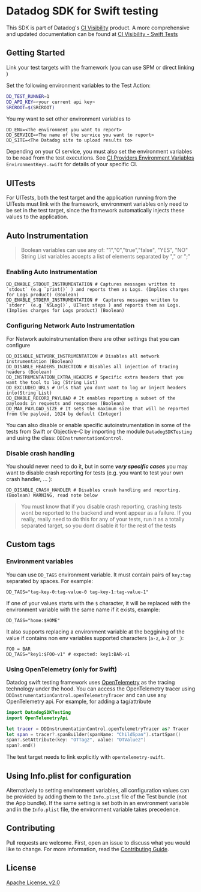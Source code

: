 # Datadog SDK for Swift testing

This SDK is part of Datadog's [CI Visibility](https://docs.datadoghq.com/continuous_integration/) product.
A more comprehensive and updated documentation can be found at [CI Visibility - Swift Tests](https://docs.datadoghq.com/continuous_integration/setup_tests/swift) 

## Getting Started

Link your test targets with the framework (you can use SPM or direct linking )

Set the following environment variables to the Test Action:

```sh
DD_TEST_RUNNER=1
DD_API_KEY=<your current api key>
SRCROOT=$(SRCROOT)
```

You my want to set other environment variables to

```shell
DD_ENV=<The environment you want to report>
DD_SERVICE=<The name of the service you want to report>
DD_SITE=<The Datadog site to upload results to>
```

Depending on your CI service, you must also set the environment variables to be read from the test executions. See [CI Providers Environment Variables](https://docs.datadoghq.com/continuous_integration/setup_tests/swift/?tab=swiftpackagemanager#ci-provider-environment-variables) `EnvironmentKeys.swift` for details of your specific CI.

## UITests

For UITests, both the test target and the application running from the UITests must link with the framework, environment variables only need to be set in the test target, since the framework automatically injects these values to the application.

## Auto Instrumentation

>Boolean variables can use any of: "1","0","true","false", "YES", "NO"
>String List variables accepts a list of elements separated by "," or ";"

### Enabling Auto Instrumentation

```shell
DD_ENABLE_STDOUT_INSTRUMENTATION # Captures messages written to `stdout` (e.g `print()` ) and reports them as Logs. (Implies charges for Logs product) (Boolean)
DD_ENABLE_STDERR_INSTRUMENTATION #  Captures messages written to `stderr` (e.g `NSLog()`, UITest steps ) and reports them as Logs. (Implies charges for Logs product) (Boolean)
```

### Configuring Network Auto Instrumentation

For Network autoinstrumentation there are other settings that you can configure

```shell
DD_DISABLE_NETWORK_INSTRUMENTATION # Disables all network instrumentation (Boolean)
DD_DISABLE_HEADERS_INJECTION # Disables all injection of tracing headers (Boolean)
DD_INSTRUMENTATION_EXTRA_HEADERS # Specific extra headers that you want the tool to log (String List)
DD_EXCLUDED_URLS # Urls that you dont want to log or inject headers into(String List)
DD_ENABLE_RECORD_PAYLOAD # It enables reporting a subset of the payloads in requests and responses (Boolean)
DD_MAX_PAYLOAD_SIZE # It sets the maximum size that will be reported from the payload, 1024 by default (Integer)
```

You can also disable or enable specific autoinstrumentation in some of the tests from Swift or Objective-C by importing the module `DatadogSDKTesting` and using the class: `DDInstrumentationControl`.

### Disable crash handling

You should never need to do it, but in some ***very specific cases*** you may want to disable crash reporting for tests (e.g. you want to test your own crash handler, ... ):
```shell
DD_DISABLE_CRASH_HANDLER # Disables crash handling and reporting. (Boolean) WARNING, read note below
```
> You must know that if you disable crash reporting, crashing tests wont be reported to the backend and wont appear as a failure. If you really, really need to do this for any of your tests, run it as a totally separated target, so you dont disable it for the rest of the tests

## Custom tags

### Environment variables

You can use `DD_TAGS` environment variable. It must contain pairs of `key:tag` separated by spaces. For example:

```shell
DD_TAGS="tag-key-0:tag-value-0 tag-key-1:tag-value-1"
```

If one of your values starts with the `$` character, it will be replaced with the environment variable with the same name if it exists, example:

```shell
DD_TAGS="home:$HOME"
```
It also supports replacing a environment variable at the beggining of the value if contains non env variables supported characters (`a-z`,  `A-Z` or `_`):

```shell
FOO = BAR
DD_TAGS="key1:$FOO-v1" # expected: key1:BAR-v1
```

### Using OpenTelemetry (only for Swift)

Datadog swift testing framework uses [OpenTelemetry](https://github.com/open-telemetry/opentelemetry-swift) as the tracing technology under the hood. You can access the OpenTelemetry tracer using `DDInstrumentationControl.openTelemetryTracer` and can use any OpenTelemetry api. For example, for adding a tag/attribute

```swift
import DatadogSDKTesting
import OpenTelemetryApi

let tracer = DDInstrumentationControl.openTelemetryTracer as? Tracer
let span = tracer?.spanBuilder(spanName: "ChildSpan").startSpan()
span?.setAttribute(key: "OTTag2", value: "OTValue2")
span?.end()
```

The test target needs to link explicitly with `opentelemetry-swift`.

## Using Info.plist for configuration

Alternatively to setting environment variables, all configuration values can be provided by adding them to the `Info.plist` file of the Test bundle (not the App bundle). If the same setting is set both in an environment variable and in the `Info.plist` file, the environment variable takes precedence.

## Contributing

Pull requests are welcome. First, open an issue to discuss what you would like to change. For more information, read the [Contributing Guide](CONTRIBUTING.md).

## License

[Apache License, v2.0](LICENSE)

